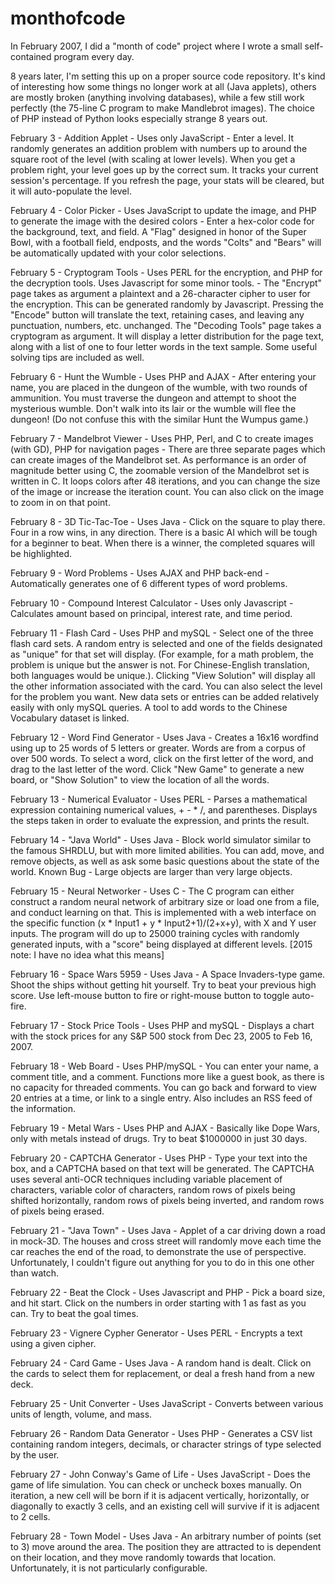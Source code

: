 # monthofcode

In February 2007, I did a "month of code" project where I wrote a small self-contained program every day.

8 years later, I'm setting this up on a proper source code repository.
It's kind of interesting how some things no longer work at all (Java applets), others
are mostly broken (anything involving databases), while a few still work perfectly
(the 75-line C program to make Mandlebrot images).  The choice of PHP instead of Python
looks especially strange 8 years out.

February 3 - Addition Applet - Uses only JavaScript - Enter a level. It randomly generates an addition problem with numbers up to around the square root of the level (with scaling at lower levels). When you get a problem right, your level goes up by the correct sum. It tracks your current session's percentage. If you refresh the page, your stats will be cleared, but it will auto-populate the level.

February 4 - Color Picker - Uses JavaScript to update the image, and PHP to generate the image with the desired colors - Enter a hex-color code for the background, text, and field. A "Flag" designed in honor of the Super Bowl, with a football field, endposts, and the words "Colts" and "Bears" will be automatically updated with your color selections.

February 5 - Cryptogram Tools - Uses PERL for the encryption, and PHP for the decryption tools. Uses Javascript for some minor tools. - The "Encrypt" page takes as argument a plaintext and a 26-character cipher to user for the encryption. This can be generated randomly by Javascript. Pressing the "Encode" button will translate the text, retaining cases, and leaving any punctuation, numbers, etc. unchanged. The "Decoding Tools" page takes a cryptogram as argument. It will display a letter distribution for the page text, along with a list of one to four letter words in the text sample. Some useful solving tips are included as well.

February 6 - Hunt the Wumble - Uses PHP and AJAX - After entering your name, you are placed in the dungeon of the wumble, with two rounds of ammunition. You must traverse the dungeon and attempt to shoot the mysterious wumble. Don't walk into its lair or the wumble will flee the dungeon! (Do not confuse this with the similar Hunt the Wumpus game.)

February 7 - Mandelbrot Viewer - Uses PHP, Perl, and C to create images (with GD), PHP for navigation pages - There are three separate pages which can create images of the Mandelbrot set. As performance is an order of magnitude better using C, the zoomable version of the Mandelbrot set is written in C. It loops colors after 48 iterations, and you can change the size of the image or increase the iteration count. You can also click on the image to zoom in on that point.

February 8 - 3D Tic-Tac-Toe - Uses Java - Click on the square to play there. Four in a row wins, in any direction. There is a basic AI which will be tough for a beginner to beat. When there is a winner, the completed squares will be highlighted.

February 9 - Word Problems - Uses AJAX and PHP back-end - Automatically generates one of 6 different types of word problems.

February 10 - Compound Interest Calculator - Uses only Javascript - Calculates amount based on principal, interest rate, and time period.

February 11 - Flash Card - Uses PHP and mySQL - Select one of the three flash card sets. A random entry is selected and one of the fields designated as "unique" for that set will display. (For example, for a math problem, the problem is unique but the answer is not. For Chinese-English translation, both languages would be unique.). Clicking "View Solution" will display all the other information associated with the card. You can also select the level for the problem you want. New data sets or entries can be added relatively easily with only mySQL queries. A tool to add words to the Chinese Vocabulary dataset is linked.

February 12 - Word Find Generator - Uses Java - Creates a 16x16 wordfind using up to 25 words of 5 letters or greater. Words are from a corpus of over 500 words. To select a word, click on the first letter of the word, and drag to the last letter of the word. Click "New Game" to generate a new board, or "Show Solution" to view the location of all the words.

February 13 - Numerical Evaluator - Uses PERL - Parses a mathematical expression containing numerical values, + - * /, and parentheses. Displays the steps taken in order to evaluate the expression, and prints the result. 

February 14 - "Java World" - Uses Java - Block world simulator similar to the famous SHRDLU, but with more limited abilities. You can add, move, and remove objects, as well as ask some basic questions about the state of the world. Known Bug - Large objects are larger than very large objects. 

February 15 - Neural Networker - Uses C - The C program can either construct a random neural network of arbitrary size or load one from a file, and conduct learning on that. This is implemented with a web interface on the specific function (x * Input1 + y * Input2+1)/(2+x+y), with X and Y user inputs. The program will do up to 25000 training cycles with randomly generated inputs, with a "score" being displayed at different levels. [2015 note: I have no idea what this means]

February 16 - Space Wars 5959 - Uses Java - A Space Invaders-type game. Shoot the ships without getting hit yourself. Try to beat your previous high score. Use left-mouse button to fire or right-mouse button to toggle auto-fire.

February 17 - Stock Price Tools - Uses PHP and mySQL - Displays a chart with the stock prices for any S&P 500 stock from Dec 23, 2005 to Feb 16, 2007.

February 18 - Web Board - Uses PHP/mySQL - You can enter your name, a comment title, and a comment. Functions more like a guest book, as there is no capacity for threaded comments. You can go back and forward to view 20 entries at a time, or link to a single entry. Also includes an RSS feed of the information.

February 19 - Metal Wars - Uses PHP and AJAX - Basically like Dope Wars, only with metals instead of drugs. Try to beat $1000000 in just 30 days.

February 20 - CAPTCHA Generator - Uses PHP - Type your text into the box, and a CAPTCHA based on that text will be generated. The CAPTCHA uses several anti-OCR techniques including variable placement of characters, variable color of characters, random rows of pixels being shifted horizontally, random rows of pixels being inverted, and random rows of pixels being erased.

February 21 - "Java Town" - Uses Java - Applet of a car driving down a road in mock-3D. The houses and cross street will randomly move each time the car reaches the end of the road, to demonstrate the use of perspective. Unfortunately, I couldn't figure out anything for you to do in this one other than watch.

February 22 - Beat the Clock - Uses Javascript and PHP - Pick a board size, and hit start. Click on the numbers in order starting with 1 as fast as you can. Try to beat the goal times.

February 23 - Vignere Cypher Generator - Uses PERL - Encrypts a text using a given cipher.

February 24 - Card Game - Uses Java - A random hand is dealt. Click on the cards to select them for replacement, or deal a fresh hand from a new deck.

February 25 - Unit Converter - Uses JavaScript - Converts between various units of length, volume, and mass.

February 26 - Random Data Generator - Uses PHP - Generates a CSV list containing random integers, decimals, or character strings of type selected by the user.

February 27 - John Conway's Game of Life - Uses JavaScript - Does the game of life simulation. You can check or uncheck boxes manually. On iteration, a new cell will be born if it is adjacent vertically, horizontally, or diagonally to exactly 3 cells, and an existing cell will survive if it is adjacent to 2 cells.

February 28 - Town Model - Uses Java - An arbitrary number of points (set to 3) move around the area. The position they are attracted to is dependent on their location, and they move randomly towards that location. Unfortunately, it is not particularly configurable.
